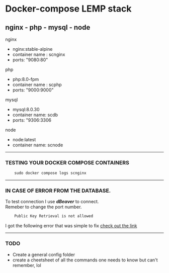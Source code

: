 # Docker-compose LEMP stack
 
## nginx - php - mysql - node

nginx
  - nginx:stable-alpine
  - container name : scnginx
  - ports: "9080:80"

php
  - php:8.0-fpm
  - container name : scphp
  - ports: "9000:9000"

mysql
  - mysql:8.0.30
  - container name: scdb
  - ports: "9306:3306

node
  - node:latest
  - container name: scnode   





---

### TESTING YOUR DOCKER COMPOSE CONTAINERS
```js
    sudo docker compose logs scnginx
```

---


### IN CASE OF ERROR FROM THE DATABASE.
To test connection I use   **_dBeaver_**   to connect.   
Remeber to change the port number.   
   
```js
    Public Key Retrieval is not allowed
```

I got the following error that was simple to fix [check out the link](https://ganeshchandrasekaran.com/dbeaver-public-key-retrieval-is-not-allowed-77eba055bbcd)

---

### TODO
- Create a general config folder 
- create a cheetsheet of all the commands one needs to know but can't remember, lol



